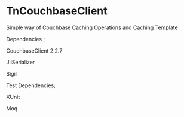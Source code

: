 # TnCouchbaseClient
Simple way of Couchbase Caching Operations and Caching Template

Dependencies ;

CouchbaseClient 2.2.7

JilSerializer

Sigil

Test Dependencies;

XUnit 

Moq
